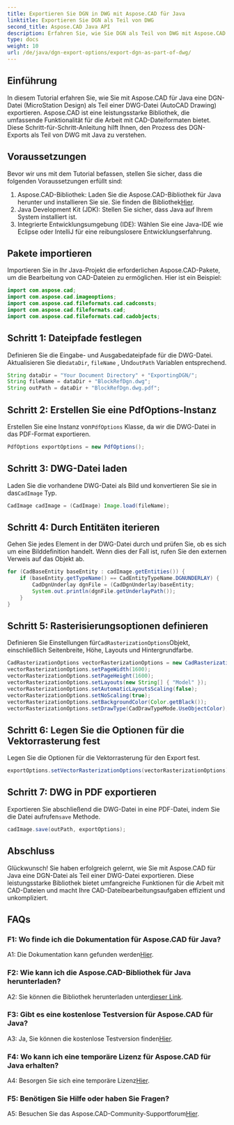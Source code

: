 ```yaml
---
title: Exportieren Sie DGN in DWG mit Aspose.CAD für Java
linktitle: Exportieren Sie DGN als Teil von DWG
second_title: Aspose.CAD Java API
description: Erfahren Sie, wie Sie DGN als Teil von DWG mit Aspose.CAD für Java exportieren. Befolgen Sie unsere Schritt-für-Schritt-Anleitung für eine effiziente Bearbeitung von CAD-Dateien.
type: docs
weight: 10
url: /de/java/dgn-export-options/export-dgn-as-part-of-dwg/
---
```

## Einführung

In diesem Tutorial erfahren Sie, wie Sie mit Aspose.CAD für Java eine DGN-Datei (MicroStation Design) als Teil einer DWG-Datei (AutoCAD Drawing) exportieren. Aspose.CAD ist eine leistungsstarke Bibliothek, die umfassende Funktionalität für die Arbeit mit CAD-Dateiformaten bietet. Diese Schritt-für-Schritt-Anleitung hilft Ihnen, den Prozess des DGN-Exports als Teil von DWG mit Java zu verstehen.

## Voraussetzungen

Bevor wir uns mit dem Tutorial befassen, stellen Sie sicher, dass die folgenden Voraussetzungen erfüllt sind:
1. Aspose.CAD-Bibliothek: Laden Sie die Aspose.CAD-Bibliothek für Java herunter und installieren Sie sie. Sie finden die Bibliothek[Hier](https://releases.aspose.com/cad/java/).
2. Java Development Kit (JDK): Stellen Sie sicher, dass Java auf Ihrem System installiert ist.
3. Integrierte Entwicklungsumgebung (IDE): Wählen Sie eine Java-IDE wie Eclipse oder IntelliJ für eine reibungslosere Entwicklungserfahrung.

## Pakete importieren

Importieren Sie in Ihr Java-Projekt die erforderlichen Aspose.CAD-Pakete, um die Bearbeitung von CAD-Dateien zu ermöglichen. Hier ist ein Beispiel:

```java
import com.aspose.cad;
import com.aspose.cad.imageoptions;
import com.aspose.cad.fileformats.cad.cadconsts;
import com.aspose.cad.fileformats.cad;
import com.aspose.cad.fileformats.cad.cadobjects;
```

## Schritt 1: Dateipfade festlegen

 Definieren Sie die Eingabe- und Ausgabedateipfade für die DWG-Datei. Aktualisieren Sie die`dataDir`, `fileName` , Und`outPath` Variablen entsprechend.

```java
String dataDir = "Your Document Directory" + "ExportingDGN/";
String fileName = dataDir + "BlockRefDgn.dwg";
String outPath = dataDir + "BlockRefDgn.dwg.pdf";
```

## Schritt 2: Erstellen Sie eine PdfOptions-Instanz

 Erstellen Sie eine Instanz von`PdfOptions` Klasse, da wir die DWG-Datei in das PDF-Format exportieren.

```java
PdfOptions exportOptions = new PdfOptions();
```

## Schritt 3: DWG-Datei laden

 Laden Sie die vorhandene DWG-Datei als Bild und konvertieren Sie sie in das`CadImage` Typ.

```java
CadImage cadImage = (CadImage) Image.load(fileName);
```

## Schritt 4: Durch Entitäten iterieren

Gehen Sie jedes Element in der DWG-Datei durch und prüfen Sie, ob es sich um eine Bilddefinition handelt. Wenn dies der Fall ist, rufen Sie den externen Verweis auf das Objekt ab.

```java
for (CadBaseEntity baseEntity : cadImage.getEntities()) {
    if (baseEntity.getTypeName() == CadEntityTypeName.DGNUNDERLAY) {
        CadDgnUnderlay dgnFile = (CadDgnUnderlay)baseEntity;
        System.out.println(dgnFile.getUnderlayPath());
    }
}
```

## Schritt 5: Rasterisierungsoptionen definieren

 Definieren Sie Einstellungen für`CadRasterizationOptions`Objekt, einschließlich Seitenbreite, Höhe, Layouts und Hintergrundfarbe.

```java
CadRasterizationOptions vectorRasterizationOptions = new CadRasterizationOptions();
vectorRasterizationOptions.setPageWidth(1600);
vectorRasterizationOptions.setPageHeight(1600);
vectorRasterizationOptions.setLayouts(new String[] { "Model" });
vectorRasterizationOptions.setAutomaticLayoutsScaling(false);
vectorRasterizationOptions.setNoScaling(true);
vectorRasterizationOptions.setBackgroundColor(Color.getBlack());
vectorRasterizationOptions.setDrawType(CadDrawTypeMode.UseObjectColor);
```

## Schritt 6: Legen Sie die Optionen für die Vektorrasterung fest

Legen Sie die Optionen für die Vektorrasterung für den Export fest.

```java
exportOptions.setVectorRasterizationOptions(vectorRasterizationOptions);
```

## Schritt 7: DWG in PDF exportieren

 Exportieren Sie abschließend die DWG-Datei in eine PDF-Datei, indem Sie die Datei aufrufen`save` Methode.

```java
cadImage.save(outPath, exportOptions);
```

## Abschluss

Glückwunsch! Sie haben erfolgreich gelernt, wie Sie mit Aspose.CAD für Java eine DGN-Datei als Teil einer DWG-Datei exportieren. Diese leistungsstarke Bibliothek bietet umfangreiche Funktionen für die Arbeit mit CAD-Dateien und macht Ihre CAD-Dateibearbeitungsaufgaben effizient und unkompliziert.

## FAQs

### F1: Wo finde ich die Dokumentation für Aspose.CAD für Java?

 A1: Die Dokumentation kann gefunden werden[Hier](https://reference.aspose.com/cad/java/).

### F2: Wie kann ich die Aspose.CAD-Bibliothek für Java herunterladen?

 A2: Sie können die Bibliothek herunterladen unter[dieser Link](https://releases.aspose.com/cad/java/).

### F3: Gibt es eine kostenlose Testversion für Aspose.CAD für Java?

 A3: Ja, Sie können die kostenlose Testversion finden[Hier](https://releases.aspose.com/).

### F4: Wo kann ich eine temporäre Lizenz für Aspose.CAD für Java erhalten?

 A4: Besorgen Sie sich eine temporäre Lizenz[Hier](https://purchase.aspose.com/temporary-license/).

### F5: Benötigen Sie Hilfe oder haben Sie Fragen?

 A5: Besuchen Sie das Aspose.CAD-Community-Supportforum[Hier](https://forum.aspose.com/c/cad/19).
